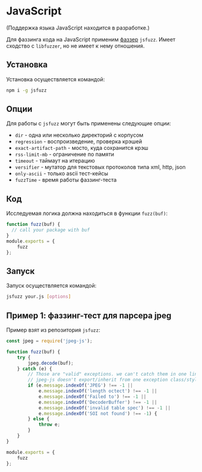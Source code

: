 
# JavaScript

(Поддержка языка JavaScript находится в разработке.)

Для фаззинга кода на JavaScript применим [фаззер](https://gitlab.com/gitlab-org/security-products/analyzers/fuzzers/jsfuzz) `jsfuzz`. Имеет сходство с `libfuzzer`, но не имеет к нему отношения.

## Установка

Установка осуществляется командой:

```bash
npm i -g jsfuzz
```

## Опции

Для работы с `jsfuzz` могут быть применены следующие опции:

* `dir` - одна или несколько директорий с корпусом
* `regression` - воспроизведение, проверка крэшей
* `exact-artifact-path` - мосто, куда сохранится крэш
* `rss-limit-mb` - ограничение по памяти
* `timeout` - таймаут на итерацию
* `versifier` - мутатор для текстовых протоколов типа xml, http, json
* `only-ascii` - только ascii тест-кейсы
* `fuzzTime` - время работы фаззинг-теста

## Код

Исследуемая логика должна находиться в функции `fuzz(buf)`:

```js
function fuzz(buf) {
  // call your package with buf  
}
module.exports = {
    fuzz
};

```

## Запуск

Запуск осуществляется командой:

```bash
jsfuzz your.js [options]
```

## Пример 1: фаззинг-тест для парсера jpeg

Пример взят из репозитория `jsfuzz`:

```js
const jpeg = require('jpeg-js');

function fuzz(buf) {
    try {
        jpeg.decode(buf);
    } catch (e) {
        // Those are "valid" exceptions. we can't catch them in one line as
        // jpeg-js doesn't export/inherit from one exception class/style.
        if (e.message.indexOf('JPEG') !== -1 ||
            e.message.indexOf('length octect') !== -1 ||
            e.message.indexOf('Failed to') !== -1 ||
            e.message.indexOf('DecoderBuffer') !== -1 ||
            e.message.indexOf('invalid table spec') !== -1 ||
            e.message.indexOf('SOI not found') !== -1) {
        } else {
            throw e;
        }
    }
}

module.exports = {
    fuzz
};

```
